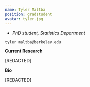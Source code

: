 ```yaml
---
name: Tyler Maltba
position: gradstudent
avatar: tyler.jpg
---
```


- _PhD student, Statistics Department_<br>

<i class="fa fa-envelope-o"></i> `tyler_maltba@berkeley.edu`

**Current Research**

[REDACTED]

**Bio**

[REDACTED]